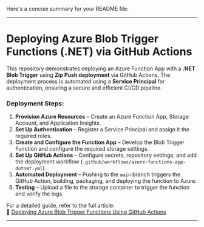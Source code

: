 Here's a concise summary for your README file:  

---

# Deploying Azure Blob Trigger Functions (.NET) via GitHub Actions  

This repository demonstrates deploying an Azure Function App with a **.NET Blob Trigger** using **Zip Push deployment** via GitHub Actions. The deployment process is automated using a **Service Principal** for authentication, ensuring a secure and efficient CI/CD pipeline.  

### Deployment Steps:  
1. **Provision Azure Resources** – Create an Azure Function App, Storage Account, and Application Insights.  
2. **Set Up Authentication** – Register a Service Principal and assign it the required roles.  
3. **Create and Configure the Function App** – Develop the Blob Trigger Function and configure the required storage settings.  
4. **Set Up GitHub Actions** – Configure secrets, repository settings, and add the deployment workflow (`.github/workflows/azure-functions-app-dotnet.yml`).  
5. **Automated Deployment** – Pushing to the `main` branch triggers the GitHub Action, building, packaging, and deploying the function to Azure.  
6. **Testing** – Upload a file to the storage container to trigger the function and verify the logs.  

For a detailed guide, refer to the full article:  
🔗 [Deploying Azure Blob Trigger Functions Using GitHub Actions](https://medium.com/@dileepa.mabulage/deploying-azure-blob-trigger-functions-net-2bc7635446eb)  

---